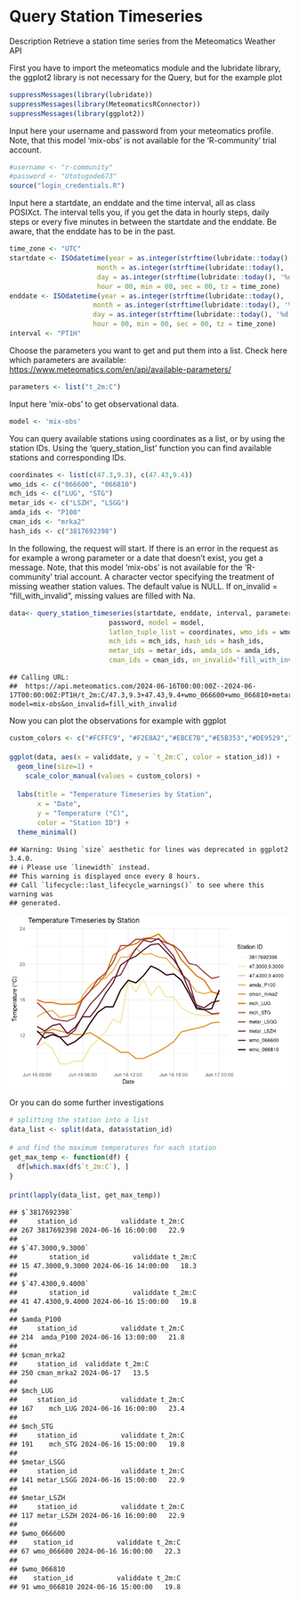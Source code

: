 Query Station Timeseries
================

Description Retrieve a station time series from the Meteomatics Weather
API

First you have to import the meteomatics module and the lubridate
library, the ggplot2 library is not necessary for the Query, but for the
example plot

``` r
suppressMessages(library(lubridate))
suppressMessages(library(MeteomaticsRConnector))
suppressMessages(library(ggplot2))
```

Input here your username and password from your meteomatics profile.
Note, that this model ‘mix-obs’ is not available for the ‘R-community’
trial account.

``` r
#username <- "r-community"
#password <- "Utotugode673"
source("login_credentials.R")
```

Input here a startdate, an enddate and the time interval, all as class
POSIXct. The interval tells you, if you get the data in hourly steps,
daily steps or every five minutes in between the startdate and the
enddate. Be aware, that the enddate has to be in the past.

``` r
time_zone <- "UTC"
startdate <- ISOdatetime(year = as.integer(strftime(lubridate::today(), '%Y')),
                      month = as.integer(strftime(lubridate::today(), '%m')),
                      day = as.integer(strftime(lubridate::today(), '%d')) - 1,
                      hour = 00, min = 00, sec = 00, tz = time_zone)
enddate <- ISOdatetime(year = as.integer(strftime(lubridate::today(), '%Y')),
                     month = as.integer(strftime(lubridate::today(), '%m')),
                     day = as.integer(strftime(lubridate::today(), '%d')),
                     hour = 00, min = 00, sec = 00, tz = time_zone)
interval <- "PT1H"
```

Choose the parameters you want to get and put them into a list. Check
here which parameters are available:
<https://www.meteomatics.com/en/api/available-parameters/>

``` r
parameters <- list("t_2m:C")
```

Input here ‘mix-obs’ to get observational data.

``` r
model <- 'mix-obs'
```

You can query available stations using coordinates as a list, or by
using the station IDs. Using the ‘query_station_list’ function you can
find available stations and corresponding IDs.

``` r
coordinates <- list(c(47.3,9.3), c(47.43,9.4))
wmo_ids <- c("066600", "066810")
mch_ids <- c("LUG", "STG")
metar_ids <- c("LSZH", "LSGG")
amda_ids <- "P100"
cman_ids <- "mrka2"
hash_ids <- c("3817692398")
```

In the following, the request will start. If there is an error in the
request as for example a wrong parameter or a date that doesn’t exist,
you get a message. Note, that this model ‘mix-obs’ is not available for
the ‘R-community’ trial account. A character vector specifying the
treatment of missing weather station values. The default value is NULL.
If on_invalid = “fill_with_invalid”, missing values are filled with Na.

``` r
data<- query_station_timeseries(startdate, enddate, interval, parameters,username,
                         password, model = model,
                         latlon_tuple_list = coordinates, wmo_ids = wmo_ids,
                         mch_ids = mch_ids, hash_ids = hash_ids,
                         metar_ids = metar_ids, amda_ids = amda_ids,
                         cman_ids = cman_ids, on_invalid='fill_with_invalid')
```

    ## Calling URL:
    ##  https://api.meteomatics.com/2024-06-16T00:00:00Z--2024-06-17T00:00:00Z:PT1H/t_2m:C/47.3,9.3+47.43,9.4+wmo_066600+wmo_066810+metar_LSZH+metar_LSGG+mch_LUG+mch_STG+amda_P100+cman_mrka2+3817692398/csv?model=mix-obs&on_invalid=fill_with_invalid

Now you can plot the observations for example with ggplot

``` r
custom_colors <- c("#FCFFC9", "#F2E8A2","#EBCE7B","#E5B353","#DE9529","#D67500","#BE5A32","#A14240","#7F2B3F","#591733","#1D0B14")

ggplot(data, aes(x = validdate, y = `t_2m:C`, color = station_id)) +
  geom_line(size=1) +
    scale_color_manual(values = custom_colors) +

  labs(title = "Temperature Timeseries by Station",
       x = "Date",
       y = "Temperature (°C)",
       color = "Station ID") +
  theme_minimal()
```

    ## Warning: Using `size` aesthetic for lines was deprecated in ggplot2 3.4.0.
    ## ℹ Please use `linewidth` instead.
    ## This warning is displayed once every 8 hours.
    ## Call `lifecycle::last_lifecycle_warnings()` to see where this warning was
    ## generated.

![](demo_images/stationlist_timeseries.png)

Or you can do some further investigations

``` r
# splitting the station into a list
data_list <- split(data, data$station_id)

# and find the maximum temperatures for each station
get_max_temp <- function(df) {
  df[which.max(df$`t_2m:C`), ]
}

print(lapply(data_list, get_max_temp))
```

    ## $`3817692398`
    ##     station_id           validdate t_2m:C
    ## 267 3817692398 2024-06-16 16:00:00   22.9
    ## 
    ## $`47.3000,9.3000`
    ##        station_id           validdate t_2m:C
    ## 15 47.3000,9.3000 2024-06-16 14:00:00   18.3
    ## 
    ## $`47.4300,9.4000`
    ##        station_id           validdate t_2m:C
    ## 41 47.4300,9.4000 2024-06-16 15:00:00   19.8
    ## 
    ## $amda_P100
    ##     station_id           validdate t_2m:C
    ## 214  amda_P100 2024-06-16 13:00:00   21.8
    ## 
    ## $cman_mrka2
    ##     station_id  validdate t_2m:C
    ## 250 cman_mrka2 2024-06-17   13.5
    ## 
    ## $mch_LUG
    ##     station_id           validdate t_2m:C
    ## 167    mch_LUG 2024-06-16 16:00:00   23.4
    ## 
    ## $mch_STG
    ##     station_id           validdate t_2m:C
    ## 191    mch_STG 2024-06-16 15:00:00   19.8
    ## 
    ## $metar_LSGG
    ##     station_id           validdate t_2m:C
    ## 141 metar_LSGG 2024-06-16 15:00:00   22.9
    ## 
    ## $metar_LSZH
    ##     station_id           validdate t_2m:C
    ## 117 metar_LSZH 2024-06-16 16:00:00   22.9
    ## 
    ## $wmo_066600
    ##    station_id           validdate t_2m:C
    ## 67 wmo_066600 2024-06-16 16:00:00   22.3
    ## 
    ## $wmo_066810
    ##    station_id           validdate t_2m:C
    ## 91 wmo_066810 2024-06-16 15:00:00   19.8
